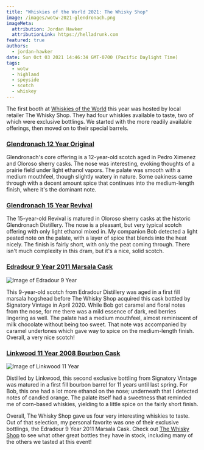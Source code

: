 ```yaml
---
title: "Whiskies of the World 2021: The Whisky Shop"
image: /images/wotw-2021-glendronach.png
imageMeta:
  attribution: Jordan Hawker
  attributionLink: https://helladrunk.com
featured: true
authors:
  - jordan-hawker
date: Sun Oct 03 2021 14:46:34 GMT-0700 (Pacific Daylight Time)
tags:
  - wotw
  - highland
  - speyside
  - scotch
  - whiskey
---
```


The first booth at [Whiskies of the World](/tag/wotw) this year was hosted by 
local retailer The Whisky Shop. They had four whiskies available to taste, 
two of which were exclusive bottlings. We started with the more readily 
available offerings, then moved on to their special barrels.

### <a href="https://bit.ly/hdglendronach12tws" target="blank">Glendronach 12 Year Original</a>

Glendronach's core offering is a 12-year-old scotch aged in Pedro Ximenez and Oloroso sherry casks. 
The nose was interesting, evoking thoughts of a prairie field under light ethanol vapors. The palate 
was smooth with a medium mouthfeel, though slightly watery in nature. Some oakiness came through with 
a decent amount spice that continues into the medium-length finish, where it's the dominant note.

### <a href="https://bit.ly/hdglendronach15tws" target="blank">Glendronach 15 Year Revival</a>

The 15-year-old Revival is matured in Oloroso sherry casks at the historic Glendronach Distillery. 
The nose is a pleasant, but very typical scotch offering with only light ethanol mixed in. 
My companion Bob detected a light peated note on the palate, with a layer of spice that blends 
into the heat nicely. The finish is fairly short, with only the peat coming through. There isn't 
much complexity in this dram, but it's a nice, solid scotch.

### <a href="https://bit.ly/hdedradour9marsalatws" target="blank">Edradour 9 Year 2011 Marsala Cask</a>

![Image of Edradour 9 Year](/images/wotw-2021-edradour-9.jpg)

This 9-year-old scotch from Edradour Distillery was aged in a first fill marsala hogshead before 
The Whisky Shop acquired this cask bottled by Signatory Vintage in April 2020. While Bob got 
caramel and floral notes from the nose, for me there was a mild essence of dark, red berries 
lingering as well. The palate had a medium mouthfeel, almost reminiscent of milk chocolate 
without being too sweet. That note was accompanied by caramel undertones which gave way to 
spice on the medium-length finish. Overall, a very nice scotch!

### <a href="https://bit.ly/hdlinkwood11bourbontws" target="blank">Linkwood 11 Year 2008 Bourbon Cask</a>

![Image of Linkwood 11 Year](/images/wotw-2021-linkwood-11.jpg)

Distilled by Linkwood, this second exclusive bottling from Signatory Vintage was 
matured in a first fill bourbon barrel for 11 years until last spring. For Bob, this one 
had a lot more ethanol on the nose; underneath that I detected notes of candied orange. 
The palate itself had a sweetness that reminded me of corn-based whiskies, yielding to 
a little spice on the fairly short finish.

Overall, The Whisky Shop gave us four very interesting whiskies to taste. Out of that selection, 
my personal favorite was one of their exclusive bottlings, the Edradour 9 Year 2011 Marsala Cask. 
Check out <a href="https://www.whiskyshopusa.com/" target="blank">The Whisky Shop</a> to see 
what other great bottles they have in stock, including many of the others we tasted at this event!
